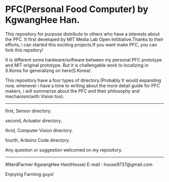 # PFC(Personal Food Computer) by KgwangHee Han.

This repository for purpose distribute to others who have a interests about the PFC. It first developed by MIT Media Lab Open Inititiative.Thanks to their efforts, i can started this exciting projects.If you want make PFC, you can fork this repsitory!

It is different some hardware/software between my personal PFC prototype and MIT original prototype. But it is challengable work to localizing in S.Korea for generalizng on here(S.Korea) 

This repository have a four types of directory.(Probably It would expanding now, whenever i have a time to writing about the more detail guide for PFC makers, i will summarize about the PFC and their philosophy and mechanism(with Vision too). 

<hr>

first, Sensor directory.

second, Actuator directory.

thrid, Computer Vision directory.

fourth, Arduino Code directory.

Any question or suggestion welcomed on my repository.

<hr>
#NerdFarmer KgwangHee Han(House)
E-mail : house9737@gmail.com

Enjoying Farming guys!
